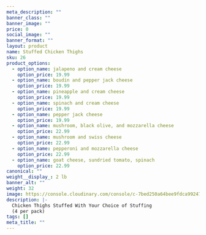 ```yaml
---
meta_description: ""
banner_class: ""
banner_image: ""
price: 0
social_image: ""
banner_format: ""
layout: product
name: Stuffed Chicken Thighs
sku: 26
product_options:
  - option_name: jalapeno and cream cheese
    option_price: 19.99
  - option_name: boudin and pepper jack cheese
    option_price: 19.99
  - option_name: pineapple and cream cheese
    option_price: 19.99
  - option_name: spinach and cream cheese
    option_price: 19.99
  - option_name: pepper jack cheese
    option_price: 19.99
  - option_name: mushroom, black olive, and mozzarella cheese
    option_price: 22.99
  - option_name: mushroom and swiss cheese
    option_price: 22.99
  - option_name: pepperoni and mozzarella cheese
    option_price: 22.99
  - option_name: goat cheese, sundried tomato, spinach
    option_price: 22.99
canonical: ""
weight__display_: 2 lb
banner_alt: ""
weight: 32
image: https://console.cloudinary.com/console/c-7bed250a64bee9fdca992474d1fab6/media_library/folders/home/asset/8ba2736ea08861dfdff36d0bb92c1038/manage?context=manage
description: |-
  Chicken Thighs Stuffed With Your Choice of Stuffing
  (4 per pack)
tags: []
meta_title: ""
---
```


